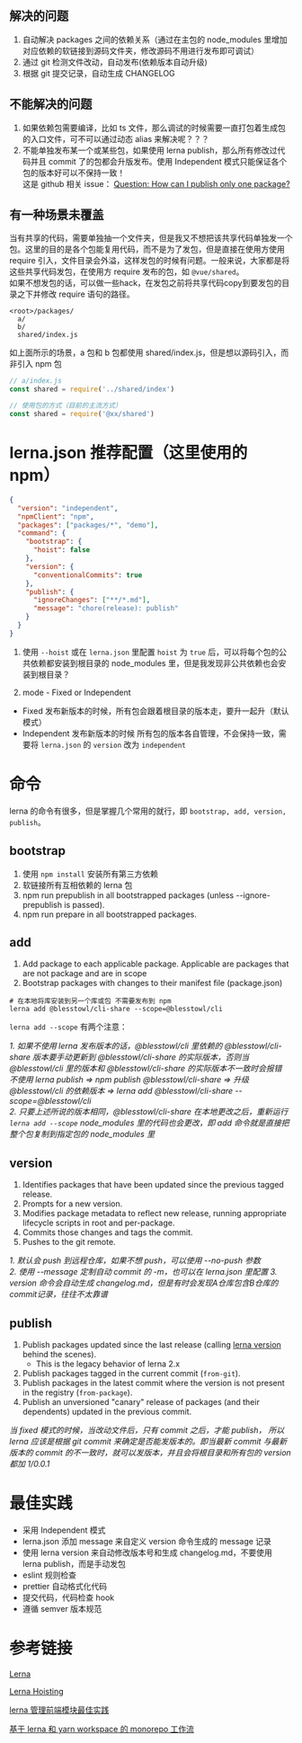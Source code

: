 ## 解决的问题

1. 自动解决 packages 之间的依赖关系（通过在主包的 node_modules 里增加对应依赖的软链接到源码文件夹，修改源码不用进行发布即可调试）
2. 通过 git 检测文件改动，自动发布(依赖版本自动升级)
3. 根据 git 提交记录，自动生成 CHANGELOG

## 不能解决的问题

1. 如果依赖包需要编译，比如 ts 文件，那么调试的时候需要一直打包着生成包的入口文件，可不可以通过动态 alias 来解决呢？？？
2. 不能单独发布某一个或某些包，如果使用 lerna publish，那么所有修改过代码并且 commit 了的包都会升版发布。使用 Independent 模式只能保证各个包的版本好可以不保持一致！  
   这是 github 相关 issue：
   [Question: How can I publish only one package?](https://github.com/lerna/lerna/issues/1691)

## 有一种场景未覆盖
当有共享的代码，需要单独抽一个文件夹，但是我又不想把该共享代码单独发一个包。这里的目的是各个包能复用代码，而不是为了发包，但是直接在使用方使用 require 引入，文件目录会外溢，这样发包的时候有问题。一般来说，大家都是将这些共享代码发包，在使用方 require 发布的包，如 `@vue/shared`。  
如果不想发包的话，可以做一些hack，在发包之前将共享代码copy到要发包的目录之下并修改 require 语句的路径。

```shell
<root>/packages/
  a/
  b/
  shared/index.js
```

如上面所示的场景，a 包和 b 包都使用 shared/index.js，但是想以源码引入，而非引入 npm 包

```javascript
// a/index.js
const shared = require('../shared/index')

// 使用包的方式（目前的主流方式）
const shared = require('@xx/shared')
```

# lerna.json 推荐配置（这里使用的 npm）

```json
{
  "version": "independent",
  "npmClient": "npm",
  "packages": ["packages/*", "demo"],
  "command": {
    "bootstrap": {
      "hoist": false
    },
    "version": {
      "conventionalCommits": true
    },
    "publish": {
      "ignoreChanges": ["**/*.md"],
      "message": "chore(release): publish"
    }
  }
}
```

1. 使用 `--hoist` 或在 `lerna.json` 里配置 `hoist` 为 `true` 后，可以将每个包的公共依赖都安装到根目录的 node_modules 里，但是我发现非公共依赖也会安装到根目录？

2. mode - Fixed or Independent

- Fixed 发布新版本的时候，所有包会跟着根目录的版本走，要升一起升（默认模式）
- Independent 发布新版本的时候 所有包的版本各自管理，不会保持一致，需要将 `lerna.json` 的 `version` 改为 `independent`

# 命令

lerna 的命令有很多，但是掌握几个常用的就行，即 `bootstrap, add, version, publish`。

## bootstrap

1. 使用 `npm install` 安装所有第三方依赖
2. 软链接所有互相依赖的 lerna 包
3. npm run prepublish in all bootstrapped packages (unless --ignore-prepublish is passed).
4. npm run prepare in all bootstrapped packages.

## add

1. Add package to each applicable package. Applicable are packages that are not package and are in scope
2. Bootstrap packages with changes to their manifest file (package.json)

```shell
# 在本地将库安装到另一个库或包 不需要发布到 npm
lerna add @blesstowl/cli-share --scope=@blesstowl/cli
```

`lerna add --scope` 有两个注意：

_1. 如果不使用 lerna 发布版本的话，@blesstowl/cli 里依赖的 @blesstowl/cli-share 版本要手动更新到 @blesstowl/cli-share 的实际版本，否则当 @blesstowl/cli 里的版本和 @blesstowl/cli-share 的实际版本不一致时会报错_  
_不使用 lerna publish => npm publish @blesstowl/cli-share => 升级 @blesstowl/cli 的依赖版本 => lerna add @blesstowl/cli-share --scope=@blesstowl/cli_  
_2. 只要上述所说的版本相同，@blesstowl/cli-share 在本地更改之后，重新运行 `lerna add --scope` node_modules 里的代码也会更改，即 add 命令就是直接把整个包复制到指定包的 node_modules 里_

## version

1. Identifies packages that have been updated since the previous tagged release.
2. Prompts for a new version.
3. Modifies package metadata to reflect new release, running appropriate lifecycle scripts in root and per-package.
4. Commits those changes and tags the commit.
5. Pushes to the git remote.

_1. 默认会 push 到远程仓库，如果不想 push，可以使用 --no-push 参数_  
_2. 使用 --message 定制自动 commit 的 -m，也可以在 lerna.json 里配置_
_3. version 命令会自动生成 changelog.md，但是有时会发现A仓库包含B仓库的commit记录，往往不太靠谱_

## publish

1. Publish packages updated since the last release (calling [lerna version](https://github.com/lerna/lerna/tree/main/commands/version#readme) behind the scenes).
   - This is the legacy behavior of lerna 2.x
2. Publish packages tagged in the current commit (`from-git`).
3. Publish packages in the latest commit where the version is not present in the registry (`from-package`).
4. Publish an unversioned "canary" release of packages (and their dependents) updated in the previous commit.

_当 fixed 模式的时候，当改动文件后，只有 commit 之后，才能 publish， 所以 lerna 应该是根据 git commit 来确定是否能发版本的。即当最新 commit 与最新版本的 commit 的不一致时，就可以发版本，并且会将根目录和所有包的 version 都加 1/0.0.1_

# 最佳实践

- 采用 Independent 模式
- lerna.json 添加 message 来自定义 version 命令生成的 message 记录
- 使用 lerna version 来自动修改版本号和生成 changelog.md，不要使用 lerna publish，而是手动发包
- eslint 规则检查
- prettier 自动格式化代码
- 提交代码，代码检查 hook
- 遵循 semver 版本规范

# 参考链接

[Lerna](https://github.com/lerna/lerna)

[Lerna Hoisting](https://github.com/lerna/lerna/blob/main/doc/hoist.md)

[lerna 管理前端模块最佳实践](https://juejin.cn/post/6844903568751722509)

[基于 lerna 和 yarn workspace 的 monorepo 工作流](https://zhuanlan.zhihu.com/p/71385053)
